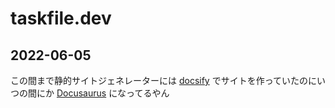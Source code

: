 # taskfile.dev

## 2022-06-05

この間まで静的サイトジェネレーターには [docsify](https://docsify.js.org/#/) でサイトを作っていたのにいつの間にか [Docusaurus](https://docusaurus.io/) になってるやん
